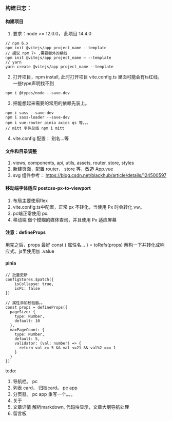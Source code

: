 ### 构建日志：
#### 构建项目
1. 要求：node >= 12.0.0， 此项目 14.4.0
```
// npm 6.x
npm init @vitejs/app project_name --template
// 据说 npm 7+ ,需要额外的横线
npm init @vitejs/app project_name – --template
// yarn
yarn create @vitejs/app project_name --template
```
2. 打开项目，npm install, 此时打开项目 vite.config.ts 里面可能会有ts红线， 一些type声明找不到
```
npm i @types/node --save-dev
```
3. 把能想起来需要的常用的依赖先装上。
```
npm i sass --save-dev
npm i sass-loader --save-dev
npm i vue-router pinia axios qs 等。。。
// mitt 事件总线 npm i mitt
```
4. vite.config 配置： 别名...等
#### 文件和目录调整
1. views, components, api, utils, assets, router, store, styles
2. 新建页面，配置 router， store 等，改造 App.vue
3. svg 组件参考： https://blog.csdn.net/blackhub/article/details/124500597

#### 移动端字体适应 postcss-px-to-viewport
1. 布局主要使用flex
2. vite.config.ts中配置，正常 px 不转化，当使用 Px 时会转化 vw。
3. pc端正常使用 px.
4. 移动端 做个模糊的媒体查询，并且使用 Px 适应屏幕

#### 注意：defineProps
用完之后，props 最好 const { 属性名... } = toRefs(props) 解构一下并转化成响应式。js里使用加 .value

#### pinia
```
// 批量更新
configStores.$patch({
    isCollapse: true,
    isPc: false
})
```
```
// 属性添加校验器。。
const props = defineProps({
  pageSize: {
    type: Number,
    default: 10
  },
  maxPageCount: {
    type: Number,
    default: 5,
    validator: (val: number) => {
      return val >= 5 && val <=21 && val%2 === 1
    }
  }
})
```
todo: 
1. 导航栏。 pc
2. 列表 card， 归档card。 pc app
3. 分页器。 pc app  重写一个。。。
4. 关于
5. 文章详情 解析markdown, 代码块显示，文章大纲导航处理
6. 留言板
